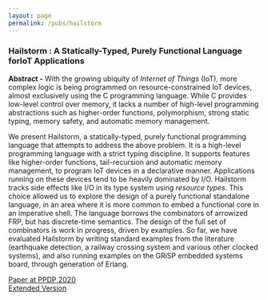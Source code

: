 ```yaml
---
layout: page
permalink: /pubs/hailstorm
---
```


### Hailstorm : A Statically-Typed, Purely Functional Language forIoT Applications

**Abstract -** With the growing ubiquity of *Internet of Things* (IoT), more complex logic is being programmed on resource-constrained IoT devices, almost exclusively using the C 
programming language. While C provides low-level control over memory, it lacks a number of high-level programming abstractions such as higher-order functions, 
polymorphism, strong static typing, memory safety, and automatic memory management.

We present Hailstorm, a statically-typed, purely functional programming language that attempts to address the above problem. It is a high-level programming language 
with a strict typing discipline. It supports features like higher-order functions, tail-recursion and automatic memory management, to program IoT devices in 
a declarative manner. Applications running on these devices tend to be heavily dominated by I/O. Hailstorm tracks side effects like I/O in its type system using 
*resource types*. This choice allowed us to explore the design of a purely functional standalone language, in an area where it is more common to embed a functional core 
in an imperative shell. The language borrows the combinators of arrowized FRP, but has discrete-time semantics. The design of the full set of combinators is work in 
progress, driven by examples. So far, we have evaluated Hailstorm by writing standard examples from the literature (earthquake detection, a railway crossing system 
and various other clocked systems), and also running examples on the GRiSP embedded systems board, through generation of Erlang.

[Paper at PPDP 2020](https://abhiroop.github.io/pubs/hailstorm_ppdp.pdf)                   
[Extended Version](https://abhiroop.github.io/pubs/hailstorm.pdf)
